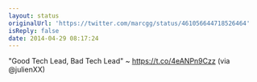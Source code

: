 ```yaml
---
layout: status
originalUrl: 'https://twitter.com/marcgg/status/461056644718526464'
isReply: false
date: 2014-04-29 08:17:24
---
```


"Good Tech Lead, Bad Tech Lead" ~ https://t.co/4eANPn9Czz (via @julienXX)
